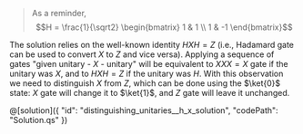> As a reminder, $$H = \frac{1}{\sqrt2} \begin{bmatrix} 1 & 1 \\ 1 & -1 \end{bmatrix}$$

The solution relies on the well-known identity $HXH = Z$ (i.e., Hadamard gate can be used to convert $X$ to $Z$ and vice versa). Applying a sequence of gates "given unitary - $X$ - unitary" will be equivalent to $XXX = X$ gate if the unitary was $X$, and to $HXH = Z$ if the unitary was $H$. With this observation we need to distinguish $X$ from $Z$, which can be done using the $\ket{0}$ state: $X$ gate will change it to $\ket{1}$, and $Z$ gate will leave it unchanged.

@[solution]({
    "id": "distinguishing_unitaries__h_x_solution",
    "codePath": "Solution.qs"
})
